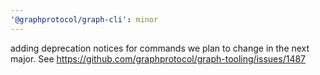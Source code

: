 ```yaml
---
'@graphprotocol/graph-cli': minor
---
```


adding deprecation notices for commands we plan to change in the next major. See
https://github.com/graphprotocol/graph-tooling/issues/1487
